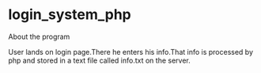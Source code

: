 # login_system_php
About the program

User lands on login page.There he enters his info.That info is processed by php and stored in a text file called info.txt on the server.
